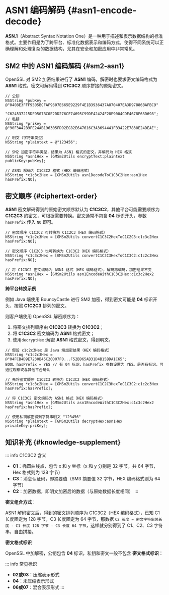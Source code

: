 # ASN1 编码解码 {#asn1-encode-decode}

**ASN.1**（Abstract Syntax Notation One）是一种用于描述和表示数据结构的标准格式。主要作用是为了跨平台、标准化数据表示和编码方式，使得不同系统可以正确理解和处理复杂的数据结构，尤其在安全和加密应用中非常常见。

## SM2 中的 ASN1 编码解码 {#sm2-asn1}

OpenSSL 对 SM2 加密结果进行了 **ASN1** 编码，解密时也要求密文编码格式为 **ASN1** 格式，密文可解码得到 **C1C3C2** 顺序拼接的原始密文。

```objc
// 公钥
NSString *pubKey = @"0408E3FFF9505BCFAF9307E665E9229F4E1B3936437A870407EA3D97886BAFBC9"
                    "C624537215DE9507BC0E2DD276CF74695C99DF42424F28E9004CDE4678F63D698";
// 私钥
NSString *prikey = @"90F3A42B9FE24AB196305FD92EC82E647616C3A3694441FB3422E7838E24DEAE";

// 明文（字符串类型）
NSString *plaintext = @"123456";

// SM2 加密字符串类型，结果为 ASN1 格式的密文，并编码为 HEX 格式
NSString *asn1Hex = [GMSm2Utils encryptText:plaintext publicKey:pubKey];

// ASN1 解码为 C1C3C2 格式（HEX 编码格式）
NSString *c1c3c2Hex = [GMSm2Utils asn1DecodeToC1C3C2Hex:asn1Hex hasPrefix:NO];
```

## 密文顺序 {#ciphertext-order}

**ASN1** 密文解码得到的原始密文顺序默认为 **C1C3C2**，其他平台可能需要顺序为 **C1C2C3** 的密文，可根据需要转换。密文通常不包含 **04** 标识开头，参数 `hasPrefix` 传入 `NO` 即可。

```objc
// 密文顺序 C1C3C2 可转换为 C1C2C3（HEX 编码格式）
NSString *c1c2c3Hex = [GMSm2Utils convertC1C3C2HexToC1C2C3:c1c3c2Hex hasPrefix:NO];

// 密文顺序 C1C2C3 也可转换为 C1C3C2（HEX 编码格式）
NSString *c1c3c2Hex = [GMSm2Utils convertC1C2C3HexToC1C3C2:c1c2c3Hex hasPrefix:NO];

// 将 C1C3C2 密文编码为 ASN1 格式（HEX 编码格式），解码再编码，加密结果不变
NSString *asn1Hex = [GMSm2Utils asn1EncodeWithC1C3C2Hex:c1c3c2Hex2 hasPrefix:NO];
```

**跨平台转换示例**

例如 Java 端使用 BouncyCastle 进行 SM2 加密，得到密文可能是 **04** 标识开头，按照 **C1C2C3** 排列的密文。

则客户端使用 OpenSSL 解密顺序为：

1. 将密文排列顺序由 **C1C2C3** 转换为 **C1C3C2**；
2. 将 **C1C3C2** 密文编码为 **ASN1** 格式密文；
3. 使用`decryptHex:`解密 **ASN1** 格式密文，得到明文。

```objc
// 假设 c1c2c3Hex 是 Java 端加密结果（HEX 编码格式）
NSString *c1c2c3Hex = @"04FCB4D9E7230B45C20D07F0...F52BD65AB31D4B15BDA1C65";
BOOL hasPrefix = YES // 有 04 标识，hasPrefix 参数设置为 YES。是否有标识，可通过观察或与其他平台确认

// 先将密文顺序 C1C2C3 转换为 C1C3C2（HEX 编码格式）
NSString *c1c3c2Hex = [GMSm2Utils convertC1C2C3HexToC1C3C2:c1c2c3Hex hasPrefix:hasPrefix];

// 将 C1C3C2 密文编码为 ASN1 格式（HEX 编码格式）
NSString *asn1Hex = [GMSm2Utils asn1EncodeWithC1C3C2Hex:c1c3c2Hex2 hasPrefix:hasPrefix];

// 使用私钥解密得到字符串明文 "123456"
NSString *plaintext = [GMSm2Utils decryptHex:asn1Hex privateKey:priKey];
```

## 知识补充 {#knowledge-supplement}

::: info C1C3C2 含义
- **C1**：椭圆曲线点，包含 x 和 y 坐标（x 和 y 分别是 32 字节，共 64 字节，Hex 格式则为 128 字节）
- **C3**：消息认证码，即摘要值（SM3 摘要值 32 字节，HEX 编码格式则为 64 字节）
- **C2**：加密数据，即明文加密后的数据（与原始数据长度相同）
:::

**密文组合方式**：

ASN1 解码密文后，得到的密文排列顺序为 C1C3C2（HEX 编码格式），已知 C1 长度固定为 128 字节，C3 长度固定为 64 字节，那数据 `C2 长度 = 密文字符串总长度 - C1 长度 128 字节 - C3 长度 64 字节`，这样就分别得到了 C1、C2、C3 字符串，自由拼接。

**密文格式标识**

OpenSSL 中加解密，公钥包含 **04** 标识，私钥和密文一般不包含 **密文格式标识**：

::: info 常见标识
- **02或03**：压缩表示形式
- **04**：未压缩表示形式
- **06或07**：混合表示形式
:::

